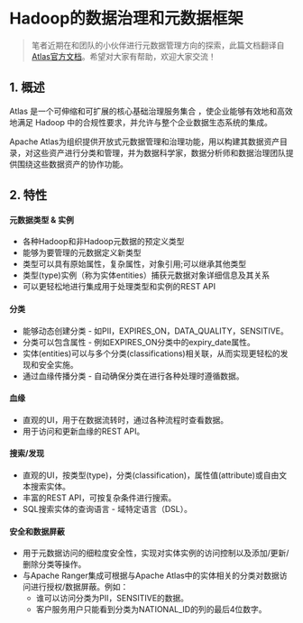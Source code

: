 # Hadoop的数据治理和元数据框架

>笔者近期在和团队的小伙伴进行元数据管理方向的探索，此篇文档翻译自[Atlas官方文档](https://atlas.apache.org/)。希望对大家有帮助，欢迎大家交流！

## 1. 概述
Atlas 是一个可伸缩和可扩展的核心基础治理服务集合 ，使企业能够有效地和高效地满足 Hadoop 中的合规性要求，并允许与整个企业数据生态系统的集成。

Apache Atlas为组织提供开放式元数据管理和治理功能，用以构建其数据资产目录，对这些资产进行分类和管理，并为数据科学家，数据分析师和数据治理团队提供围绕这些数据资产的协作功能。

## 2. 特性
#### 元数据类型 & 实例
- 各种Hadoop和非Hadoop元数据的预定义类型
- 能够为要管理的元数据定义新类型
- 类型可以具有原始属性，复杂属性，对象引用;可以继承其他类型
- 类型(type)实例（称为实体entities）捕获元数据对象详细信息及其关系
- 可以更轻松地进行集成用于处理类型和实例的REST API

#### 分类
- 能够动态创建分类 - 如PII，EXPIRES_ON，DATA_QUALITY，SENSITIVE。
- 分类可以包含属性 - 例如EXPIRES_ON分类中的expiry_date属性。
- 实体(entities)可以与多个分类(classifications)相关联，从而实现更轻松的发现和安全实施。
- 通过血缘传播分类 - 自动确保分类在进行各种处理时遵循数据。

#### 血缘
- 直观的UI，用于在数据流转时，通过各种流程时查看数据。
- 用于访问和更新血缘的REST API。

#### 搜索/发现
- 直观的UI，按类型(type)，分类(classification)，属性值(attribute)或自由文本搜索实体。
- 丰富的REST API，可按复杂条件进行搜索。
- SQL搜索实体的查询语言 - 域特定语言（DSL）。

#### 安全和数据屏蔽
- 用于元数据访问的细粒度安全性，实现对实体实例的访问控制以及添加/更新/删除分类等操作。
- 与Apache Ranger集成可根据与Apache Atlas中的实体相关的分类对数据访问进行授权/数据屏蔽。例如：
    - 谁可以访问分类为PII，SENSITIVE的数据。
    - 客户服务用户只能看到分类为NATIONAL_ID的列的最后4位数字。
